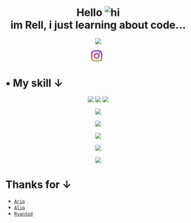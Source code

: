 <h1 align="center">Hello <img src="https://user-images.githubusercontent.com/1303154/88677602-1635ba80-d120-11ea-84d8-d263ba5fc3c0.gif" width="40px" alt="hi"><br>im Rell, i just learning about code...</h1>

<p align="center">
  <img src="https://i.ibb.co/3TnCfjv/Mmmmm.jpg" />
</p>


<p align='center'>
   <a href="https://instagram.com/hi.rellllll"><img height="30" src="https://github.com/Ramlan404/Ramlan404/blob/main/instagram.jpg?raw=true"></a>&nbsp;&nbsp;
</P>

# • My skill ↓

<p align="center">
  <img src="https://img.shields.io/badge/-JavaScript-black?style=flat-square&logo=javascript" />
  <img src="https://img.shields.io/badge/-Windows-black?style=flat-square&logo=windows" />
  <img src="https://img.shields.io/badge/-VS_Code-black?style=flat-square&logo=visual-studio-code" />
</p>

<p align="center">
  <a href="https://github.com/Rlxfly"><img src="https://github-readme-stats.vercel.app/api?username=Rlxfly&bg_color=30,e96443,904e95&title_color=fff&text_color=fff&icon_color=fff&hide_border=true&show_icons=true" /></a>
</p>

<p align="center">
  <a href="https://github.com/Rlxfly"><img src="https://github-readme-stats.vercel.app/api/top-langs?username=Rlxfly&bg_color=30,e96443,904e95&title_color=fff&text_color=fff&hide_border=true&show_icons=true&layout=compact" /></a>
</p>

<p align="center">
  <a href="https://github.com/Rlxfly/github-profile-trophy"><img src="https://github-profile-trophy.vercel.app/?username=Rlxfly&theme=onedark" /></a>
</p>

<p align="center">
   <img src="https://github-readme-streak-stats.herokuapp.com/?user=Rlxfly" />
</p>

<p align="center">
  <img src="https://komarev.com/ghpvc/?username=Rlxfly&label=VIEWS&style=flat-square&color=orange" />
</p>

# Thanks for ↓

* [`Arip`](https://github.com/andyjavadams)
* [`Alip`](https://github.com/LitRHap)
* [`Ryantod`](https://github.com/Din-zUgex95)

